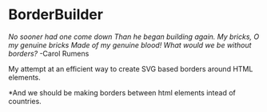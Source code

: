 # BorderBuilder
*No sooner had one come down*
*Than he began building again.*
*My bricks, O my genuine bricks*
*Made of my genuine blood!*
*What would we be without borders?* -Carol Rumens 

My attempt at an efficient way to create SVG based borders around HTML elements.

*And we should be making borders between html elements intead of countries.
